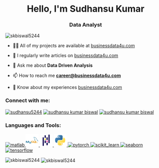 <h1 align="center">Hello, I'm Sudhansu Kumar</h1>
<h3 align="center">Data Analyst</h3>

<p align="left"> <img src="https://komarev.com/ghpvc/?username=skbiswal5244&label=Profile%20views&color=0e75b6&style=flat" alt="skbiswal5244" /> </p>

- 👨‍💻 All of my projects are available at [businessdata4u.com](businessdata4u.com)

- 📝 I regularly write articles on [businessdata4u.com](businessdata4u.com)

- 💬 Ask me about **Data Driven Analysis**

- 📫 How to reach me **career@businessdata4u.com**

- 📄 Know about my experiences [businessdata4u.com](businessdata4u.com)

<h3 align="left">Connect with me:</h3>
<p align="left">
<a href="https://twitter.com/sudhansu5244" target="blank"><img align="center" src="https://raw.githubusercontent.com/rahuldkjain/github-profile-readme-generator/master/src/images/icons/Social/twitter.svg" alt="sudhansu5244" height="30" width="40" /></a>
<a href="https://linkedin.com/in/sudhansu kumar biswal" target="blank"><img align="center" src="https://raw.githubusercontent.com/rahuldkjain/github-profile-readme-generator/master/src/images/icons/Social/linked-in-alt.svg" alt="sudhansu kumar biswal" height="30" width="40" /></a>
<a href="https://kaggle.com/sudhansu kumar biswal" target="blank"><img align="center" src="https://raw.githubusercontent.com/rahuldkjain/github-profile-readme-generator/master/src/images/icons/Social/kaggle.svg" alt="sudhansu kumar biswal" height="30" width="40" /></a>
</p>

<h3 align="left">Languages and Tools:</h3>
<p align="left"> <a href="https://www.mathworks.com/" target="_blank" rel="noreferrer"> <img src="https://upload.wikimedia.org/wikipedia/commons/2/21/Matlab_Logo.png" alt="matlab" width="40" height="40"/> </a> <a href="https://www.mysql.com/" target="_blank" rel="noreferrer"> <img src="https://raw.githubusercontent.com/devicons/devicon/master/icons/mysql/mysql-original-wordmark.svg" alt="mysql" width="40" height="40"/> </a> <a href="https://pandas.pydata.org/" target="_blank" rel="noreferrer"> <img src="https://raw.githubusercontent.com/devicons/devicon/2ae2a900d2f041da66e950e4d48052658d850630/icons/pandas/pandas-original.svg" alt="pandas" width="40" height="40"/> </a> <a href="https://www.python.org" target="_blank" rel="noreferrer"> <img src="https://raw.githubusercontent.com/devicons/devicon/master/icons/python/python-original.svg" alt="python" width="40" height="40"/> </a> <a href="https://pytorch.org/" target="_blank" rel="noreferrer"> <img src="https://www.vectorlogo.zone/logos/pytorch/pytorch-icon.svg" alt="pytorch" width="40" height="40"/> </a> <a href="https://scikit-learn.org/" target="_blank" rel="noreferrer"> <img src="https://upload.wikimedia.org/wikipedia/commons/0/05/Scikit_learn_logo_small.svg" alt="scikit_learn" width="40" height="40"/> </a> <a href="https://seaborn.pydata.org/" target="_blank" rel="noreferrer"> <img src="https://seaborn.pydata.org/_images/logo-mark-lightbg.svg" alt="seaborn" width="40" height="40"/> </a> <a href="https://www.tensorflow.org" target="_blank" rel="noreferrer"> <img src="https://www.vectorlogo.zone/logos/tensorflow/tensorflow-icon.svg" alt="tensorflow" width="40" height="40"/> </a> </p>

<p><img align="left" src="https://github-readme-stats.vercel.app/api/top-langs?username=skbiswal5244&show_icons=true&locale=en&layout=compact" alt="skbiswal5244" /></p>

<p>&nbsp;<img align="center" src="https://github-readme-stats.vercel.app/api?username=skbiswal5244&show_icons=true&locale=en" alt="skbiswal5244" /></p>
